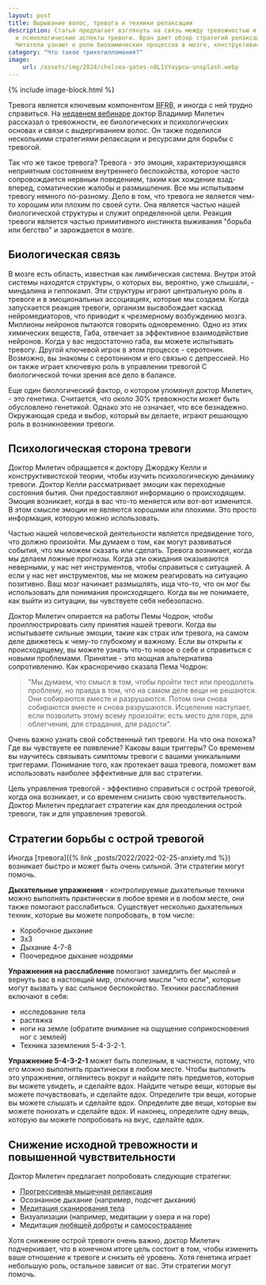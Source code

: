 ```yaml
---
layout: post
title: Вырывание волос, тревога и техники релаксации
description: Статья предлагает взглянуть на связь между тревожностью и трихотилломанией, разбирая биологические 
  и психологические аспекты тревоги. Врач дает обзор стратегий релаксации и ресурсов для преодоления тревоги. 
  Читатели узнают о роли биохимических процессов в мозге, конструктивистской теории эмоций и практических методах управления острой тревогой.
category: "Что такое трихотилломания?"
image:
    url: /assets/img/2024/chelsea-gates-n8L1VYaypcw-unsplash.webp
---
```


{% include image-block.html %}


Тревога является ключевым компонентом <abbr title="BFRB - это аббревиатура, которая означает
'Body-Focused Repetitive Behaviors' (повторяющиеся поведенческие действия, связанные с телом). Это группа психических расстройств,
характеризующихся повторяющимися действиями, такими как выдирание волос, кусание ногтей, скрежет зубами и другие подобные
действия, которые привлекают внимание к телу. Трихотилломания является одним из типов BFRB.">BFRB</abbr>, 
и иногда с ней трудно справиться. На <a href="https://www.youtube.com/watch?v=gKrjWFL93_k" rel="nofollow">недавнем вебинаре</a>
доктор Владимир Милетич рассказал о тревожности, ее биологических и психологических основах и связи с выдергиванием волос. Он также поделился несколькими стратегиями 
релаксации и ресурсами для борьбы с тревогой.

Так что же такое тревога? Тревога - это эмоция, характеризующаяся неприятным состоянием внутреннего беспокойства,
которое часто сопровождается нервным поведением, таким как хождение взад-вперед, соматические жалобы и размышления. 
Все мы испытываем тревогу немного по-разному. Дело в том, что тревога не является чем-то хорошим или плохим по своей сути. 
Она является частью нашей биологической структуры и служит определенной цели. Реакция тревоги является частью примитивного 
инстинкта выживания "борьба или бегство" и зарождается в мозге.

## Биологическая связь

В мозге есть область, известная как лимбическая система. Внутри этой системы находятся структуры, о которых вы, вероятно, уже 
слышали, - миндалина и гиппокамп. Эти структуры играют центральную роль в тревоге и в эмоциональных ассоциациях, которые мы 
создаем. Когда запускается реакция тревоги, организм высвобождает каскад нейромедиаторов, что приводит к чрезмерному 
возбуждению мозга. Миллионы нейронов пытаются говорить одновременно. Одно из этих химических веществ, Габа, отвечает за 
эффективное взаимодействие нейронов. Когда у вас недостаточно габа, вы можете испытывать тревогу. Другой ключевой игрок в этом 
процессе - серотонин. Возможно, вы знакомы с серотонином и его связью с депрессией. Но он также играет ключевую роль в 
управлении тревогой С биологической точки зрения все дело в балансе.

Еще один биологический фактор, о котором упомянул доктор Милетич, - это генетика. Считается, что около 30% тревожности может 
быть обусловлено генетикой. Однако это не означает, что все безнадежно. Окружающая среда и выбор, который вы делаете, 
играют решающую роль в возникновении тревоги.

## Психологическая сторона тревоги

Доктор Милетич обращается к доктору Джорджу Келли и конструктивистской теории, чтобы изучить психологическую динамику тревоги. 
Доктор Келли рассматривает эмоции как переходные состояния бытия. Они предоставляют информацию о происходящем. 
Эмоция возникает, когда в вас что-то меняется или вот-вот изменится. В этом смысле эмоции не являются хорошими или плохими.
Это просто информация, которую можно использовать.

Частью нашей человеческой деятельности является предвидение того, что должно произойти. Мы думаем о том, как могут 
развиваться события, что мы можем сказать или сделать.  Тревога возникает, когда мы делаем ложные прогнозы. Когда 
эти ожидания оказываются неверными, у нас нет инструментов, чтобы справиться с ситуацией. А если у нас нет инструментов, 
мы не можем реагировать на ситуацию позитивно. Ваш мозг начинает размышлять, ища что-то, что он мог бы использовать 
для понимания происходящего. Когда вы не понимаете, как выйти из ситуации, вы чувствуете себя небезопасно.

Доктор Милетич опирается на работы Пемы Чодрон, чтобы проиллюстрировать силу принятия нашей тревоги. Когда вы испытываете 
сильные эмоции, такие как страх или тревога, на самом деле движетесь к чему-то глубокому и важному. Если вы открыты 
к происходящему, вы можете узнать что-то новое о себе и справиться с новыми проблемами. Принятие - это мощная 
альтернатива сопротивлению. Как красноречиво сказала Пема Чодрон:
> "Мы думаем, что смысл в том, чтобы пройти тест или преодолеть проблему, но правда в том, что на самом деле вещи не решаются. Они собираются вместе и разрушаются.
> Потом они снова собираются вместе и снова разрушаются. Исцеление наступает, если позволить этому всему произойти: есть место для горя, для облегчения, для страдания, для радости".

Очень важно узнать свой собственный тип тревоги. На что она похожа? Где вы чувствуете ее появление? Каковы ваши триггеры? 
Со временем вы научитесь связывать симптомы тревоги с вашими уникальными триггерами. Понимание того, как протекает ваша 
тревога, поможет вам использовать наиболее эффективные для вас стратегии.

Цель управления тревогой - эффективно справиться с острой тревогой, когда она возникает, и со временем снизить свою 
чувствительность. Доктор Милетич предлагает стратегии как для преодоления острой тревоги, так и для управления тревогой.

## Стратегии борьбы с острой тревогой

Иногда [тревога]({% link _posts/2022/2022-02-25-anxiety.md %}) возникает быстро и может быть очень сильной. Эти стратегии могут помочь.  

**Дыхательные упражнения** - контролируемые дыхательные техники можно выполнять практически в любое время и в любом месте, они 
также помогают расслабиться. Существует несколько дыхательных техник, которые вы можете попробовать, в том числе:

- Коробочное дыхание
- 3x3 
- Дыхание 4-7-8
- Поочередное дыхание ноздрями

**Упражнения на расслабление** помогают замедлить бег мыслей и вернуть вас в настоящий мир, 
отключив мысли "что если", которые могут вызвать у вас сильное беспокойство. Техники расслабления включают в себя:
- исследование тела
- растяжка 
- ноги на земле (обратите внимание на ощущение соприкосновения ног с землей)
- Техника заземления 5-4-3-2-1.   

**Упражнение 5-4-3-2-1** может быть полезным, в частности, потому, что его можно выполнять практически в 
любом месте. Чтобы выполнить это упражнение, оглянитесь вокруг и найдите пять предметов, которые вы можете увидеть, и 
сделайте вдох. Найдите четыре вещи, которые вы можете почувствовать, и сделайте вдох. Определите три вещи, которые вы 
можете слышать и сделайте вдох. Определите две вещи, которые вы можете понюхать и сделайте вдох. И наконец, определите одну вещь, 
которую вы можете попробовать на вкус, сделайте вдох.

## Снижение исходной тревожности и повышенной чувствительности

Доктор Милетич предлагает попробовать следующие стратегии:

- <abbr title="Прогрессивной мышечной релаксацией по Джекобсону является способ, при котором путем сознательного напряжения определенных групп мышц, достигается состояние глубокой релаксации всего тела.">Прогрессивная мышечная релаксация</abbr>
- Осознанное дыхание (например, подсчет дыхания)
- <abbr title="В ней вы концентрируете внимание на своем теле, подмечая все ощущения, мысленно сканируя его с головы до ног">Медитация сканирования тела</abbr>
- Визуализации (например, медитации у озера и на горе)
- Медитация <abbr title="Это техника медитации, которая направлена на развитие дружелюбия ко всем живым существам. Будто солнце, которое светит в разных направлениях и дарит своё тепло всем без исключения, так и мы не должны разделять живых существ на тех, кто достоин или не достоин нашего сердечного тепла и дружелюбия.">любящей доброты</abbr> и <abbr title="Самосострадание - навык обращения с собой, как с близким другом, который нам искренне небезразличен, которому мы желаем добра и счастья.">самосострадание</abbr>

Хотя снижение острой тревоги очень важно, доктор Милетич подчеркивает, что в конечном итоге цель состоит в том, чтобы изменить 
ваше отношение к тревоге и снизить её уровень. Хотя генетика играет небольшую роль, остальное зависит от вас. Эти стратегии могут помочь.